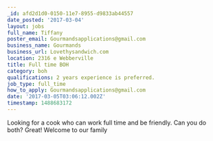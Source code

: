 ```yaml
---
_id: afd2d1d0-0150-11e7-8955-d9833ab44557
date_posted: '2017-03-04'
layout: jobs
full_name: Tiffany
poster_email: Gourmandsapplications@gmail.com
business_name: Gourmands
business_url: Lovethysandwich.com
location: 2316 e Webberville
title: Full time BOH
category: boh
qualifications: 2 years experience is preferred.
job_type: full_time
how_to_apply: Gourmandsapplications@gmail.com
date: '2017-03-05T03:06:12.002Z'
timestamp: 1488683172
---
```

Looking for a cook who can work full time and be friendly. Can you do both? Great! Welcome to our family
